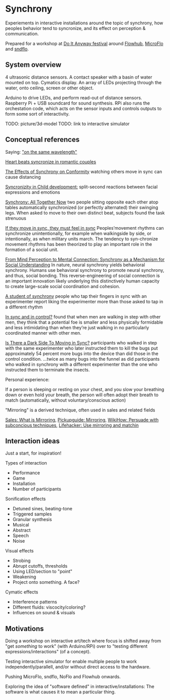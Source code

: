 Synchrony
=========
Experiements in interactive installations around the topic of synchrony,
how peoples behavior tend to syncronize, and its effect on perception &
communication.

Prepared for a workshop at [Do It Anyway festival](http://www.opensourcingfestivals.eu/events/do-it-anyway-festival-sheffield-uk)
around [Flowhub](http://flowhub.io), [MicroFlo](http://microflo) and [sndflo](http://github.com/jonnor/sndflo).

System overview
---------------
4 ultrasonic distance sensors.
A contact speaker with a basin of water mounted on top. Cymatics display.
An array of LEDs projecting through the water, onto ceiling, screen or other object.

Arduino to drive LEDs, and perform read-out of distance sensors.
Raspberry Pi + USB soundcard for sound synthesis.
RPi also runs the orchestation code, which acts on the sensor inputs and
controls outputs to form some sort of interactivity.

TODO: picture/3d-model
TODO: link to interactive simulator


Conceptual references
--------------------

Saying: ["on the same wavelength"](http://www.urbandictionary.com/define.php?term=on+the+same+wavelength)

[Heart beats syncronize in romantic couples](http://www.futurity.org/heart-beats-sync-up-in-romantic-couples)

[The Effects of Synchrony on Conformity](https://www.psychologytoday.com/blog/ulterior-motives/201501/the-effects-synchrony-conformity)
watching others move in sync can cause distancing

[Syncronizity in Child development:](http://www.ask.com/world-view/synchrony-child-development-21ed4a3957d1899b)
split-second reactions between facial expressions and emotions

[Synchrony: All Together Now](https://www.psychologytoday.com/articles/200609/synchrony-all-together-now)
two people sitting opposite each other atop tables
automatically synchronized (or perfectly alternated) their swinging legs.
When asked to move to their own distinct beat, subjects found the task strenuous

[If they move in sync, they must feel in sync](http://www.academia.edu/342927/If_They_Move_in_Sync_They_Must_Feel_in_Sync_Movement_Synchrony_Leads_to_Attributions_of_Rapport_and_Entitativity)
Peoples’movement rhythms can synchronize unintentionally,
for example when walkingside by side, or intentionally, as when military units march.
The tendency to syn-chronize movement rhythms has been theorized to
play an important role in the formation of a social unit.

[From Mind Perception to Mental Connection: Synchrony as a Mechanism for Social Understanding](http://onlinelibrary.wiley.com/doi/10.1111/j.1751-9004.2012.00450.x/abstract)
 In nature, neural synchrony yields behavioral synchrony.
Humans use behavioral synchrony to promote neural synchrony, and thus, social bonding.
This reverse-engineering of social connection is an important innovation
likely underlying this distinctively human capacity to create large-scale social coordination and cohesion.

[A student of synchrony](http://www.apa.org/gradpsych/2012/03/synchrony.aspx)
people who tap their fingers in sync with an experimenter report
liking the experimenter more than those asked to tap in a different rhythm

[In sync and in control?](http://newsroom.ucla.edu/releases/in-sync-and-in-control)
found that when men are walking in step with other men,
they think that a potential foe is smaller and less physically
formidable and less intimidating than when they’re just walking in
no particularly coordinated manner with other men.

[Is There a Dark Side To Moving in Sync?](http://www.marshall.usc.edu/news/releases/2012/there-dark-side-moving-sync)
participants who walked in step with the same experimenter
who later instructed them to kill the bugs put approximately 54 percent more bugs
into the device than did those in the control condition.
...twice as many bugs into the funnel as did participants who walked in synchrony with
a different experimenter than the one who instructed them to terminate the insects.


Personal experience:

If a person is sleeping or resting on your chest,
and you slow your breathing down or even hold your breath,
the person will often adopt their breath to match
(automatically, without voluntary/conscious action)


"Mirroring" is a derived technique, often used in sales and related fields

[Sales: What is Mirroring](http://sales.about.com/od/glossaryofsalesterms/g/What-Is-Mirroring.htm),
[Pickupguide: Mirroring](http://www.pickupguide.com/layguide/mirroring.htm),
[WikiHow: Persuade with subconcious techniques](http://www.wikihow.com/Persuade-People-with-Subconscious-Techniques),
[Lifehacker: Use mirroring and matchin](http://lifehacker.com/5894462/use-mirroring-and-matching-to-build-a-good-rapport-and-become-more-persuasive)

Interaction ideas
---------------------
Just a start, for inspiration!

Types of interaction

* Performance
* Game
* Installation
* Number of participants

Sonification effects

* Detuned sines, beating-tone 
* Triggered samples
* Granular synthesis
* Musical
* Abstract
* Speech
* Noise

Visual effects

* Strobing
* Abrupt cutoffs, thresholds
* Using LED/section to "point"
* Weakening
* Project onto something. A face?

Cymatic effects

* Interference patterns
* Different fluids: viscocity/coloring?
* Influences on sound & visuals

Motivations
------------
Doing a workshop on interactive art/tech where focus is shifted
away from "get *something* to work" (with Arduino/RPi)
over to "testing different expressions/interactions" (of a concept).

Testing interactive simulator for enable multiple people to work independently/parallell,
and/or without direct access to the hardware.

Pushing MicroFlo, sndflo, NoFlo and Flowhub onwards.

Exploring the idea of "software defined" in interactive/installations:
The software is what causes it to mean a particular thing.

